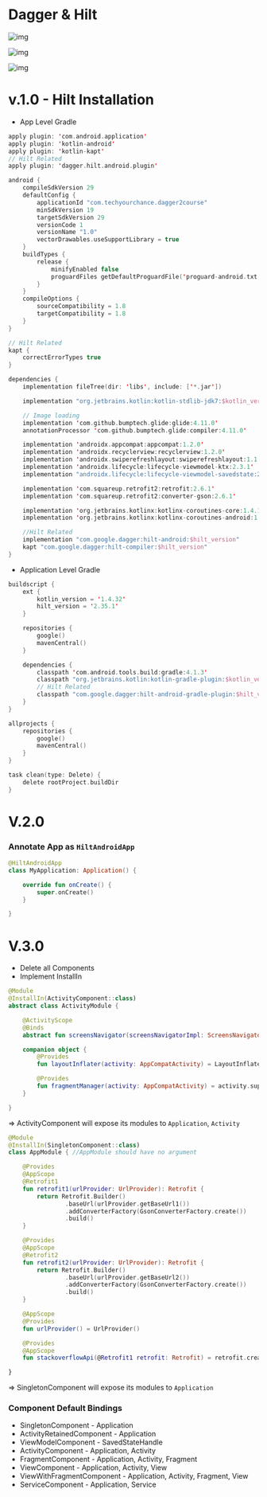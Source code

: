 # Dagger & Hilt

![img](./img1.png)

![img](./img2.png)

![img](./img3.png)

# v.1.0 - Hilt Installation

- App Level Gradle

```kotlin
apply plugin: 'com.android.application'
apply plugin: 'kotlin-android'
apply plugin: 'kotlin-kapt'
// Hilt Related
apply plugin: 'dagger.hilt.android.plugin'

android {
    compileSdkVersion 29
    defaultConfig {
        applicationId "com.techyourchance.dagger2course"
        minSdkVersion 19
        targetSdkVersion 29
        versionCode 1
        versionName "1.0"
        vectorDrawables.useSupportLibrary = true
    }
    buildTypes {
        release {
            minifyEnabled false
            proguardFiles getDefaultProguardFile('proguard-android.txt'), 'proguard-rules.pro'
        }
    }
    compileOptions {
        sourceCompatibility = 1.8
        targetCompatibility = 1.8
    }
}

// Hilt Related
kapt {
    correctErrorTypes true
}

dependencies {
    implementation fileTree(dir: 'libs', include: ['*.jar'])

    implementation "org.jetbrains.kotlin:kotlin-stdlib-jdk7:$kotlin_version"

    // Image loading
    implementation 'com.github.bumptech.glide:glide:4.11.0'
    annotationProcessor 'com.github.bumptech.glide:compiler:4.11.0'

    implementation 'androidx.appcompat:appcompat:1.2.0'
    implementation 'androidx.recyclerview:recyclerview:1.2.0'
    implementation 'androidx.swiperefreshlayout:swiperefreshlayout:1.1.0'
    implementation 'androidx.lifecycle:lifecycle-viewmodel-ktx:2.3.1'
    implementation "androidx.lifecycle:lifecycle-viewmodel-savedstate:2.3.1"

    implementation 'com.squareup.retrofit2:retrofit:2.6.1'
    implementation 'com.squareup.retrofit2:converter-gson:2.6.1'

    implementation 'org.jetbrains.kotlinx:kotlinx-coroutines-core:1.4.1'
    implementation 'org.jetbrains.kotlinx:kotlinx-coroutines-android:1.4.1'

    //Hilt Related
    implementation "com.google.dagger:hilt-android:$hilt_version"
    kapt "com.google.dagger:hilt-compiler:$hilt_version"
}
```

- Application Level Gradle

```kotlin
buildscript {
    ext {
        kotlin_version = '1.4.32'
        hilt_version = '2.35.1'
    }

    repositories {
        google()
        mavenCentral()
    }

    dependencies {
        classpath 'com.android.tools.build:gradle:4.1.3'
        classpath "org.jetbrains.kotlin:kotlin-gradle-plugin:$kotlin_version"
        // Hilt Related
        classpath "com.google.dagger:hilt-android-gradle-plugin:$hilt_version"
    }
}

allprojects {
    repositories {
        google()
        mavenCentral()
    }
}

task clean(type: Delete) {
    delete rootProject.buildDir
}
```

# V.2.0

### Annotate App as `HiltAndroidApp`

```kotlin
@HiltAndroidApp
class MyApplication: Application() {

    override fun onCreate() {
        super.onCreate()
    }

}
```

# V.3.0

- Delete all Components
- Implement InstallIn

```kotlin
@Module
@InstallIn(ActivityComponent::class)
abstract class ActivityModule {

    @ActivityScope
    @Binds
    abstract fun screensNavigator(screensNavigatorImpl: ScreensNavigatorImpl): ScreensNavigator

    companion object {
        @Provides
        fun layoutInflater(activity: AppCompatActivity) = LayoutInflater.from(activity)

        @Provides
        fun fragmentManager(activity: AppCompatActivity) = activity.supportFragmentManager
    }

}
```

⇒ ActivityComponent will expose its modules to `Application`, `Activity`

```kotlin
@Module
@InstallIn(SingletonComponent::class)
class AppModule { //AppModule should have no argument

    @Provides
    @AppScope
    @Retrofit1
    fun retrofit1(urlProvider: UrlProvider): Retrofit {
        return Retrofit.Builder()
                .baseUrl(urlProvider.getBaseUrl1())
                .addConverterFactory(GsonConverterFactory.create())
                .build()
    }

    @Provides
    @AppScope
    @Retrofit2
    fun retrofit2(urlProvider: UrlProvider): Retrofit {
        return Retrofit.Builder()
                .baseUrl(urlProvider.getBaseUrl2())
                .addConverterFactory(GsonConverterFactory.create())
                .build()
    }

    @AppScope
    @Provides
    fun urlProvider() = UrlProvider()

    @Provides
    @AppScope
    fun stackoverflowApi(@Retrofit1 retrofit: Retrofit) = retrofit.create(StackoverflowApi::class.java)

}
```

⇒ SingletonComponent will expose its modules to `Application`

### Component Default Bindings

- SingletonComponent - Application
- ActivityRetainedComponent - Application
- ViewModelComponent - SavedStateHandle
- ActivityComponent - Application, Activity
- FragmentComponent - Application, Activity, Fragment
- ViewComponent - Application, Activity, View
- ViewWithFragmentComponent - Application, Activity, Fragment, View
- ServiceComponent - Application, Service
